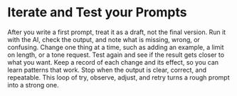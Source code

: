 # Iterate and Test your Prompts

After you write a first prompt, treat it as a draft, not the final version. Run it with the AI, check the output, and note what is missing, wrong, or confusing. Change one thing at a time, such as adding an example, a limit on length, or a tone request. Test again and see if the result gets closer to what you want. Keep a record of each change and its effect, so you can learn patterns that work. Stop when the output is clear, correct, and repeatable. This loop of try, observe, adjust, and retry turns a rough prompt into a strong one.